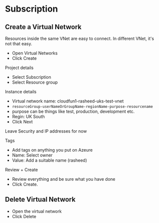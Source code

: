 # Subscription

## Create a Virtual Network

Resources inside the same VNet are easy to connect. In different VNet, it's not that easy.

- Open Virtual Networks
- Click Create

Project details

- Select Subscription
- Select Resource group

Instance details

- Virtual network name: cloudfun1-rasheed-uks-test-vnet
- `resourceGroup-userNameOrGroupName-regionName-purpose-resourcename`
- purpose can be things like test, production, development etc.
- Regin: UK South
- Click Next

Leave Security and IP addresses for now

Tags

- Add tags on anything you put on Azeure
- Name: Select owner
- Value: Add a suitable name (rasheed)

Review + Create

- Review everything and be sure what you have done
- Click Create.

## Delete Virtual Network

- Open the virtual network
- Click Delete
